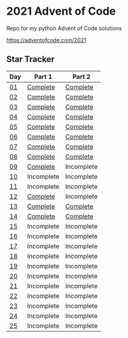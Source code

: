 # 2021 Advent of Code

Repo for my python Advent of Code solutions

https://adventofcode.com/2021

## Star Tracker

| Day                                       | Part 1                      | Part 2                      |
|-------------------------------------------|-----------------------------|-----------------------------|
| [01](https://adventofcode.com/2021/day/1) | [Complete](/day01/part1.py) | [Complete](/day01/part2.py) |
| [02](https://adventofcode.com/2021/day/2) | [Complete](/day02/part1.py) | [Complete](/day02/part2.py) |
| [03](https://adventofcode.com/2021/day/3) | [Complete](/day03/part1.py) | [Complete](/day03/part2.py) |
| [04](https://adventofcode.com/2021/day/4) | [Complete](/day04/part1.py) | [Complete](/day04/part2.py) |
| [05](https://adventofcode.com/2021/day/5) | [Complete](/day05/part1.py) | [Complete](/day05/part2.py) |
| [06](https://adventofcode.com/2021/day/6) | [Complete](/day06/part1.py) | [Complete](/day06/part2.py) |
| [07](https://adventofcode.com/2021/day/7) | [Complete](/day07/part1.py) | [Complete](/day07/part2.py) |
| [08](https://adventofcode.com/2021/day/8) | [Complete](/day08/part1.py) | [Complete](/day08/part2.py) |
| [09](https://adventofcode.com/2021/day/9) | [Complete](/day09/part1.py) | Incomplete                  |
| [10](https://adventofcode.com/2021/day/10)| Incomplete                  | Incomplete                  |
| [11](https://adventofcode.com/2021/day/11)| Incomplete                  | Incomplete                  |
| [12](https://adventofcode.com/2021/day/12)| [Complete](/day12/part1.py) | Incomplete                  |
| [13](https://adventofcode.com/2021/day/13)| [Complete](/day13/part1.py) | [Complete](/day13/part1.py) |
| [14](https://adventofcode.com/2021/day/14)| [Complete](/day14/part1.py) | [Complete](/day14/part2.py) |
| [15](https://adventofcode.com/2021/day/15)| Incomplete                  | Incomplete                  |
| [16](https://adventofcode.com/2021/day/16)| Incomplete                  | Incomplete                  |
| [17](https://adventofcode.com/2021/day/17)| Incomplete                  | Incomplete                  |
| [18](https://adventofcode.com/2021/day/18)| Incomplete                  | Incomplete                  |
| [19](https://adventofcode.com/2021/day/19)|Incomplete                   | Incomplete                  |
| [20](https://adventofcode.com/2021/day/20)| Incomplete                  | Incomplete                  |
| [21](https://adventofcode.com/2021/day/21)| Incomplete                  | Incomplete                  |
| [22](https://adventofcode.com/2021/day/22)| Incomplete                  | Incomplete                  |
| [23](https://adventofcode.com/2021/day/23)| Incomplete                  | Incomplete                  |
| [24](https://adventofcode.com/2021/day/24)| Incomplete                  | Incomplete                  |
| [25](https://adventofcode.com/2021/day/25)| Incomplete                  | Incomplete                  |